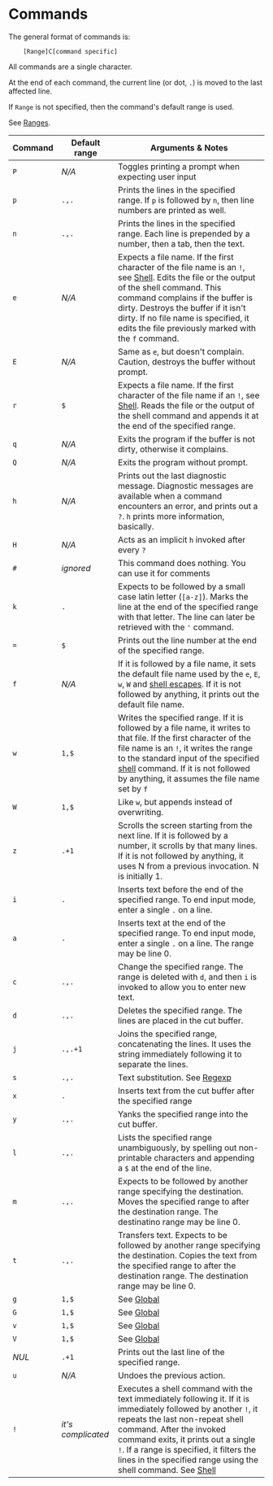 Commands
========

The general format of commands is:

```
    [Range]C[command specific]
```

All commands are a single character.

At the end of each command, the current line (or dot, `.`) is moved to the last affected line.

If `Range` is not specified, then the command's default range is used.

See [Ranges](Ranges.md).

| Command | Default range | Arguments & Notes                             |
|---------|---------------|-----------------------------------------------|
| `P`     | *N/A*         | Toggles printing a prompt when expecting user input |
| `p`     | `.,.`         | Prints the lines in the specified range. If `p` is followed by `n`, then line numbers are printed as well. |
| `n`     | `.,.`         | Prints the lines in the specified range. Each line is prepended by a number, then a tab, then the text. |
| `e`     | *N/A*         | Expects a file name. If the first character of the file name is an `!`, see [Shell](Shell.md). Edits the file or the output of the shell command. This command complains if the buffer is dirty. Destroys the buffer if it isn't dirty. If no file name is specified, it edits the file previously marked with the `f` command.
| `E`     | *N/A*         | Same as `e`, but doesn't complain. Caution, destroys the buffer without prompt. |
| `r`     | `$`           | Expects a file name. If the first character of the file name if an `!`, see [Shell](Shell.md). Reads the file or the output of the shell command and appends it at the end of the specified range. |
| `q`     | *N/A*         | Exits the program if the buffer is not dirty, otherwise it complains. |
| `Q`     | *N/A*         | Exits the program without prompt. |
| `h`     | *N/A*         | Prints out the last diagnostic message. Diagnostic messages are available when a command encounters an error, and prints out a `?`. `h` prints more information, basically. |
| `H`     | *N/A*         | Acts as an implicit `h` invoked after every `?` |
| `#`     | *ignored*     | This command does nothing. You can use it for comments |
| `k`     | `.`           | Expects to be followed by a small case latin letter (`[a-z]`). Marks the line at the end of the specified range with that letter. The line can later be retrieved with the `'` command.
| `=`     | `$`           | Prints out the line number at the end of the specified range.
| `f`     | *N/A*         | If it is followed by a file name, it sets the default file name used by the `e`, `E`, `w`, `W` and [shell escapes](Shell.md). If it is not followed by anything, it prints out the default file name.
| `w`     | `1,$`         | Writes the specified range. If it is followed by a file name, it writes to that file. If the first character of the file name is an `!`, it writes the range to the standard input of the specified [shell](Shell.md) command. If it is not followed by anything, it assumes the file name set by `f`
| `W`     | `1,$`         | Like `w`, but appends instead of overwriting.
| `z`     | `.+1`         | Scrolls the screen starting from the next line. If it is followed by a number, it scrolls by that many lines. If it is not followed by anything, it uses N from a previous invocation. N is initially 1.
| `i`     | `.`           | Inserts text before the end of the specified range. To end input mode, enter a single `.` on a line.
| `a`     | `.`           | Inserts text at the end of the specified range. To end input mode, enter a single `.` on a line. The range may be line 0.
| `c`     | `.,.`         | Change the specified range. The range is deleted with `d`, and then `i` is invoked to allow you to enter new text.
| `d`     | `.,.`         | Deletes the specified range. The lines are placed in the cut buffer.
| `j`     | `.,.+1`       | Joins the specified range, concatenating the lines. It uses the string immediately following it to separate the lines.
| `s`     | `.,.`         | Text substitution. See [Regexp](Regexp.md)
| `x`     | `.`           | Inserts text from the cut buffer after the specified range
| `y`     | `.,.`         | Yanks the specified range into the cut buffer.
| `l`     | `.,.`         | Lists the specified range unambiguously, by spelling out non-printable characters and appending a `$` at the end of the line.
| `m`     | `.,.`         | Expects to be followed by another range specifying the destination. Moves the specified range to after the destination range. The destinatino range may be line 0.
| `t`     | `.,.`         | Transfers text. Expects to be followed by another range specifying the destination. Copies the text from the specified range to after the destination range. The destination range may be line 0.
| `g`     | `1,$`         | See [Global](Global.md)
| `G`     | `1,$`         | See [Global](Global.md)
| `v`     | `1,$`         | See [Global](Global.md)
| `V`     | `1,$`         | See [Global](Global.md)
| *NUL*   | `.+1`         | Prints out the last line of the specified range.
| `u`     | *N/A*         | Undoes the previous action.
| `!`     | *it's complicated* | Executes a shell command with the text immediately following it. If it is immediately followed by another `!`, it repeats the last non-repeat shell command. After the invoked command exits, it prints out a single `!`. If a range is specified, it filters the lines in the specified range using the shell command. See [Shell](Shell.md)
